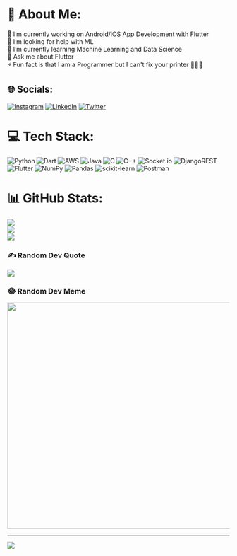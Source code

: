# 💫 About Me:
🔭 I’m currently working on Android/iOS App Development with Flutter<br>🤝 I’m looking for help with ML<br>🌱 I’m currently learning Machine Learning and Data Science<br>💬 Ask me about Flutter<br>⚡ Fun fact is that I am a Programmer but I can't fix your printer 🤭👨‍💻


## 🌐 Socials:
[![Instagram](https://img.shields.io/badge/Instagram-%23E4405F.svg?logo=Instagram&logoColor=white)](https://instagram.com/thisismanishrajput) [![LinkedIn](https://img.shields.io/badge/LinkedIn-%230077B5.svg?logo=linkedin&logoColor=white)](https://linkedin.com/in/thisismanishrajpu) [![Twitter](https://img.shields.io/badge/Twitter-%231DA1F2.svg?logo=Twitter&logoColor=white)](https://twitter.com/KalKaProgrammer) 

# 💻 Tech Stack:
![Python](https://img.shields.io/badge/python-3670A0?style=for-the-badge&logo=python&logoColor=ffdd54) ![Dart](https://img.shields.io/badge/dart-%230175C2.svg?style=for-the-badge&logo=dart&logoColor=white) ![AWS](https://img.shields.io/badge/AWS-%23FF9900.svg?style=for-the-badge&logo=amazon-aws&logoColor=white) ![Java](https://img.shields.io/badge/java-%23ED8B00.svg?style=for-the-badge&logo=java&logoColor=white) ![C](https://img.shields.io/badge/c-%2300599C.svg?style=for-the-badge&logo=c&logoColor=white) ![C++](https://img.shields.io/badge/c++-%2300599C.svg?style=for-the-badge&logo=c%2B%2B&logoColor=white) ![Socket.io](https://img.shields.io/badge/Socket.io-black?style=for-the-badge&logo=socket.io&badgeColor=010101) ![DjangoREST](https://img.shields.io/badge/DJANGO-REST-ff1709?style=for-the-badge&logo=django&logoColor=white&color=ff1709&labelColor=gray) ![Flutter](https://img.shields.io/badge/Flutter-%2302569B.svg?style=for-the-badge&logo=Flutter&logoColor=white) ![NumPy](https://img.shields.io/badge/numpy-%23013243.svg?style=for-the-badge&logo=numpy&logoColor=white) ![Pandas](https://img.shields.io/badge/pandas-%23150458.svg?style=for-the-badge&logo=pandas&logoColor=white) ![scikit-learn](https://img.shields.io/badge/scikit--learn-%23F7931E.svg?style=for-the-badge&logo=scikit-learn&logoColor=white) ![Postman](https://img.shields.io/badge/Postman-FF6C37?style=for-the-badge&logo=postman&logoColor=white)
# 📊 GitHub Stats:
![](https://github-readme-stats.vercel.app/api?username=thisismanishrajput&theme=dark&hide_border=false&include_all_commits=false&count_private=false)<br/>
![](https://github-readme-streak-stats.herokuapp.com/?user=thisismanishrajput&theme=dark&hide_border=false)<br/>
![](https://github-readme-stats.vercel.app/api/top-langs/?username=thisismanishrajput&theme=dark&hide_border=false&include_all_commits=false&count_private=false&layout=compact)

### ✍️ Random Dev Quote
![](https://quotes-github-readme.vercel.app/api?type=horizontal&theme=radical)

### 😂 Random Dev Meme
<img src="https://random-memer.herokuapp.com/" width="512px"/>

---
[![](https://visitcount.itsvg.in/api?id=thisismanishrajput&icon=0&color=0)](https://visitcount.itsvg.in)

<!-- Proudly created with GPRM ( https://gprm.itsvg.in ) -->
